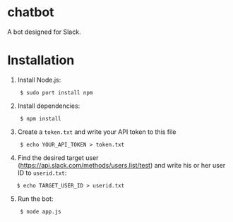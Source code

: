 chatbot
========================================
A bot designed for Slack.


Installation
========================================
1. Install Node.js:

```
    $ sudo port install npm
```

2. Install dependencies:

```
    $ npm install
```

3. Create a `token.txt` and write your API token to this file

```
    $ echo YOUR_API_TOKEN > token.txt
```

4. Find the desired target user (https://api.slack.com/methods/users.list/test) 
   and write his or her user ID to `userid.txt`:

```
   $ echo TARGET_USER_ID > userid.txt
```

5. Run the bot:

```
    $ node app.js
```
